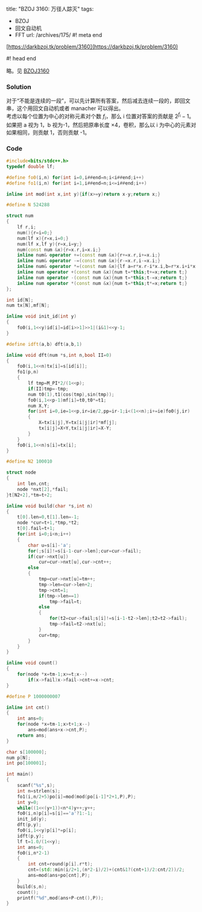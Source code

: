 title: "BZOJ 3160: 万径人踪灭"
tags:
  - BZOJ
  - 回文自动机
  - FFT
url: /archives/175/
#! meta end

[https://darkbzoj.tk/problem/3160](https://darkbzoj.tk/problem/3160)

#! head end

略。见 [BZOJ3160](https://darkbzoj.tk/problem/3160)

### Solution
对于“不能是连续的一段”，可以先计算所有答案，然后减去连续一段的，即回文串，这个用回文自动机或者 manacher 可以得出。  
考虑以每个位置为中心的对称元素对个数 $f_i$，那么 i 位置对答案的贡献是 $2^{f_i}-1$。  
如果把 a 视为 1，b 视为-1，然后把原串长度 $\times 4$，卷积，那么以 i 为中心的元素对如果相同，则贡献 1，否则贡献 -1。

### Code

```c++
#include<bits/stdc++.h>
typedef double lf;

#define fo0(i,n) for(int i=0,i##end=n;i<i##end;i++)
#define fo1(i,n) for(int i=1,i##end=n;i<=i##end;i++)

inline int mod(int x,int y){if(x>=y)return x-y;return x;}

#define N 524288

struct num
{
	lf r,i;
	num(){r=i=0;}
	num(lf x){r=x,i=0;}
	num(lf x,lf y){r=x,i=y;}
	num(const num &x){r=x.r,i=x.i;}
	inline num& operator +=(const num &x){r+=x.r,i+=x.i;}
	inline num& operator -=(const num &x){r-=x.r,i-=x.i;}
	inline num& operator *=(const num &x){lf a=r*x.r-i*x.i,b=r*x.i+i*x.r;r=a,i=b;}
	inline num operator +(const num &x){num t=*this;t+=x;return t;}
	inline num operator -(const num &x){num t=*this;t-=x;return t;}
	inline num operator *(const num &x){num t=*this;t*=x;return t;}
};

int id[N];
num tx[N],mf[N];

inline void init_id(int y)
{
	fo0(i,1<<y)id[i]=id[i>>1]>>1|(i&1)<<y-1;
}

#define idft(a,b) dft(a,b,1)

inline void dft(num *s,int n,bool II=0)
{
	fo0(i,1<<n)tx[i]=s[id[i]];
	fo1(p,n)
	{
		lf tmp=M_PI*2/(1<<p);
		if(II)tmp=-tmp;
		num t0(1),t1(cos(tmp),sin(tmp));
		fo0(i,1<<p-1)mf[i]=t0,t0*=t1;
		num X,Y;
		for(int i=0,ie=1<<p,ir=ie/2,pp=ir-1;i<(1<<n);i+=ie)fo0(j,ir)
		{
			X=tx[i|j],Y=tx[i|j|ir]*mf[j];
			tx[i|j]=X+Y,tx[i|j|ir]=X-Y;
		}
	}
	fo0(i,1<<n)s[i]=tx[i];
}

#define N2 100010

struct node
{
	int len,cnt;
	node *nxt[2],*fail;
}t[N2+2],*tm=t+2;

inline void build(char *s,int n)
{
	t[0].len=0,t[1].len=-1;
	node *cur=t+1,*tmp,*t2;
	t[0].fail=t+1;
	for(int i=0;i<n;i++)
	{
		char u=s[i]-'a';
		for(;s[i]!=s[i-1-cur->len];cur=cur->fail);
		if(cur->nxt[u])
			cur=cur->nxt[u],cur->cnt++;
		else
		{
			tmp=cur->nxt[u]=tm++;
			tmp->len=cur->len+2;
			tmp->cnt=1;
			if(tmp->len==1)
				tmp->fail=t;
			else
			{
				for(t2=cur->fail;s[i]!=s[i-1-t2->len];t2=t2->fail);
				tmp->fail=t2->nxt[u];
			}
			cur=tmp;
		}
	}
}

inline void count()
{
	for(node *x=tm-1;x>=t;x--)
		if(x->fail)x->fail->cnt+=x->cnt;
}

#define P 1000000007

inline int cnt()
{
	int ans=0;
	for(node *x=tm-1;x>t+1;x--)
		ans=mod(ans+x->cnt,P);
	return ans;
}

char s[100000];
num p[N];
int po[100001];

int main()
{
	scanf("%s",s);
	int n=strlen(s);
	fo1(i,n/2+5)po[i]=mod(mod(po[i-1]*2+1,P),P);
	int y=0;
	while((1<<(y+1))<n*4)y++;y++;
	fo0(i,n)p[i]=s[i]=='a'?1:-1;
	init_id(y);
	dft(p,y);
	fo0(i,1<<y)p[i]*=p[i];
	idft(p,y);
	lf t=1.0/(1<<y);
	int ans=0;
	fo0(i,n*2-1)
	{
		int cnt=round(p[i].r*t);
		cnt=(std::min(i/2+1,(n*2-i)/2)+(cnt&1?(cnt+1)/2:cnt/2))/2;
		ans=mod(ans+po[cnt],P);
	}
	build(s,n);
	count();
	printf("%d",mod(ans+P-cnt(),P));
}
```